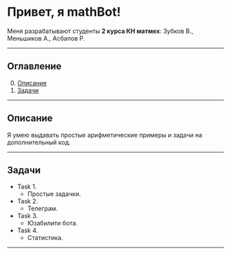 # Привет, я **mathBot**!
Меня разрабатывают студенты <strong>2 курса КН матмех</strong>: Зубков В., Меньшиков А., Асбапов Р.
____
## Оглавление

0. [Описание](#Описание)
1. [Задачи](#Задачи)
____
## Описание
Я умею выдавать простые арифметические примеры и задачи на дополнительный код.
____
## Задачи
- Task 1.
    - Простые задачки.
- Task 2.
    - Телеграм.
- Task 3.
    - Юзабилити бота.
- Task 4.
    - Статистика.
____
